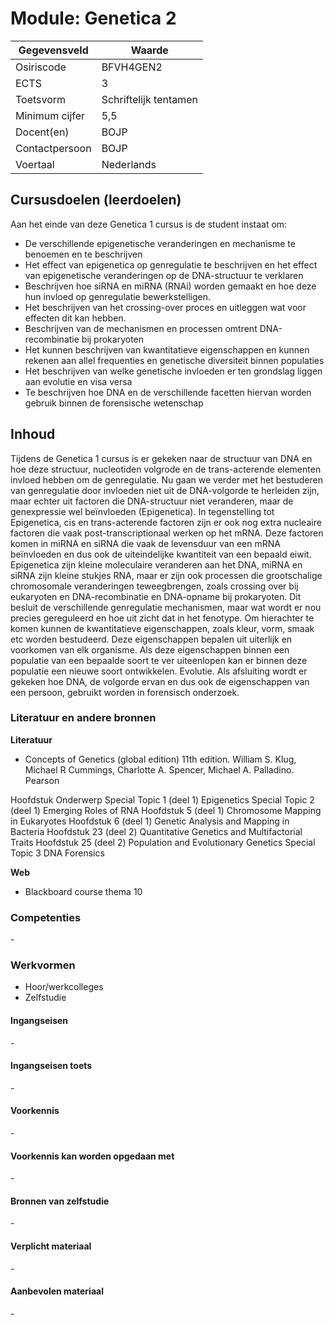 # Module: __Genetica 2__

| Gegevensveld  | Waarde |
| ------------- | ------------- |
| Osiriscode  | BFVH4GEN2 |
| ECTS  | 3 |
| Toetsvorm  | Schriftelijk tentamen |
| Minimum cijfer  | 5,5 |
| Docent(en)  | BOJP |
| Contactpersoon  | BOJP |
| Voertaal  | Nederlands |

## Cursusdoelen (leerdoelen)

Aan het einde van deze Genetica 1 cursus is de student instaat om:
- De verschillende epigenetische veranderingen en mechanisme te benoemen en te beschrijven
- Het effect van epigenetica op genregulatie te beschrijven en het effect van epigenetische veranderingen op de DNA-structuur te verklaren
- Beschrijven hoe siRNA en miRNA (RNAi) worden gemaakt en hoe deze hun invloed op genregulatie bewerkstelligen.
- Het beschrijven van het crossing-over proces en uitleggen wat voor effecten dit kan hebben.
- Beschrijven van de mechanismen en processen omtrent DNA-recombinatie bij prokaryoten
- Het kunnen beschrijven van kwantitatieve eigenschappen en kunnen rekenen aan allel frequenties en genetische diversiteit binnen populaties
- Het beschrijven van welke genetische invloeden er ten grondslag liggen aan evolutie en visa versa
- Te beschrijven hoe DNA en de verschillende facetten hiervan worden gebruik binnen de forensische wetenschap


## Inhoud

Tijdens de Genetica 1 cursus is er gekeken naar de structuur van DNA en hoe deze structuur, nucleotiden volgrode en de trans-acterende elementen invloed hebben om de genregulatie. Nu gaan we verder met het bestuderen van genregulatie door invloeden niet uit de DNA-volgorde te herleiden zijn, maar echter uit factoren die DNA-structuur niet veranderen, maar de genexpressie wel beïnvloeden (Epigenetica). In tegenstelling tot Epigenetica, cis en trans-acterende factoren zijn er ook nog extra nucleaire factoren die vaak post-transcriptionaal werken op het mRNA. Deze factoren komen in miRNA en siRNA die vaak de levensduur van een mRNA beïnvloeden en dus ook de uiteindelijke kwantiteit van een bepaald eiwit. Epigenetica zijn kleine moleculaire veranderen aan het DNA, miRNA en siRNA zijn kleine stukjes RNA, maar er zijn ook processen die grootschalige chromosomale veranderingen teweegbrengen, zoals crossing over bij eukaryoten en DNA-recombinatie en DNA-opname bij prokaryoten. Dit besluit de verschillende genregulatie mechanismen, maar wat wordt er nou precies gereguleerd en hoe uit zicht dat in het fenotype. Om hierachter te komen kunnen de kwantitatieve eigenschappen, zoals kleur, vorm, smaak etc worden bestudeerd. Deze eigenschappen bepalen uit uiterlijk en voorkomen van elk organisme. Als deze eigenschappen binnen een populatie van een bepaalde soort te ver uiteenlopen kan er binnen deze populatie een nieuwe soort ontwikkelen. Evolutie. 
Als afsluiting wordt er gekeken hoe DNA, de volgorde ervan en dus ook de eigenschappen van een persoon, gebruikt worden in forensisch onderzoek.


### Literatuur en andere bronnen

**Literatuur**  
- Concepts of Genetics (global edition) 11th edition. William S. Klug, Michael R Cummings, Charlotte A. Spencer, Michael A. Palladino. Pearson

Hoofdstuk	                Onderwerp
Special Topic 1 (deel 1)	Epigenetics
Special Topic 2 (deel 1)	Emerging Roles of RNA
Hoofdstuk 5 (deel 1)	    Chromosome Mapping in Eukaryotes
Hoofdstuk 6 (deel 1)	    Genetic Analysis and Mapping in Bacteria
Hoofdstuk 23 (deel 2)	    Quantitative Genetics and Multifactorial Traits
Hoofdstuk 25 (deel 2)	    Population and Evolutionary Genetics
Special Topic 3	            DNA Forensics

**Web**
- Blackboard course thema 10

### Competenties
\-

### Werkvormen  
- Hoor/werkcolleges
- Zelfstudie

#### Ingangseisen 
\- 

#### Ingangseisen toets
\- 

#### Voorkennis
\-

#### Voorkennis kan worden opgedaan met
\-

#### Bronnen van zelfstudie
\-

#### Verplicht materiaal
\-

#### Aanbevolen materiaal
\-

